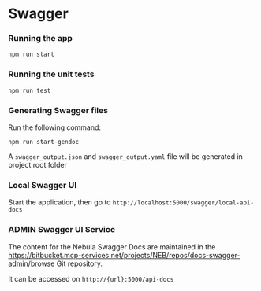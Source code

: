 # Swagger

### Running the app
```npm run start```


### Running the unit tests
```npm run test```

### Generating Swagger files
Run the following command: 

```npm run start-gendoc```

A ```swagger_output.json``` and ```swagger_output.yaml``` file will be generated in project root folder

### Local Swagger UI

Start the application, then go to ```http://localhost:5000/swagger/local-api-docs```

### ADMIN Swagger UI Service

The content for the Nebula Swagger Docs are maintained in the https://bitbucket.mcp-services.net/projects/NEB/repos/docs-swagger-admin/browse Git repository.

It can be accessed on ```http://{url}:5000/api-docs```
